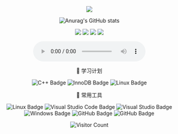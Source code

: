 <div id="title" align=center>

  <!-- dynamic typing effect 动态打字效果 -->
  <div>
    <a href="https://blog.sunguoqi.com/">
      <img src="https://readme-typing-svg.demolab.com?font=Fira+Code&pause=1000&width=435&lines=std::println(%22Hello, world!%22)" />
    </a>
  </div>

![Anurag's GitHub stats](https://github-readme-stats.vercel.app/api?username=euvre&show_icons=true&theme=radical)

![](https://img.shields.io/badge/讨厌的东西-学习-blue) 
![](https://img.shields.io/badge/喜欢的东西-Vocaloid-gold)
![](https://img.shields.io/badge/日常状态-欧耶！我是煞笔！-red) 
![](https://img.shields.io/badge/梦想-我想当科学家-green) 

<audio controls>
  <source src="./res/audio/aguagu11 蒼姫ラピス - while (money＞0).flac" type="video/mp4" />
</audio>

<div>

🧠 学习计划

![C++ Badge](https://img.shields.io/badge/Morden_C%2B%2B-005599?logo=cplusplus&logoColor=fff&style=flat)
![InnoDB Badge](https://img.shields.io/badge/InnoDB-444444?logo=mysql&logoColor=fff&style=flat)
![Linux Badge](https://img.shields.io/badge/Linux_Kernel-222222?logo=linux&logoColor=fff&style=flat)

</div>

<div>

🧰 常用工具

![Linux Badge](https://img.shields.io/badge/Linux-FCC624?logo=linux&logoColor=000&style=flat)
![Visual Studio Code Badge](https://img.shields.io/badge/Visual_Code-007ACC?logo=visualstudiocode&logoColor=fff&style=flat)
![Visual Studio Badge](https://img.shields.io/badge/Visual_Studio-5C2D91?logo=visualstudio&logoColor=fff&style=flat)
![Windows Badge](https://img.shields.io/badge/Windows-0078D6?logo=windows&logoColor=fff&style=flat)
![GitHub Badge](https://img.shields.io/badge/GitHub-181717?logo=github&logoColor=fff&style=flat)
![GitHub Badge](https://img.shields.io/badge/MySQL-0055aa?logo=mysql&logoColor=fff&style=flat)

</div>

<div>

![Visitor Count](https://profile-counter.glitch.me/euvre/count.svg)

</div>

</div>